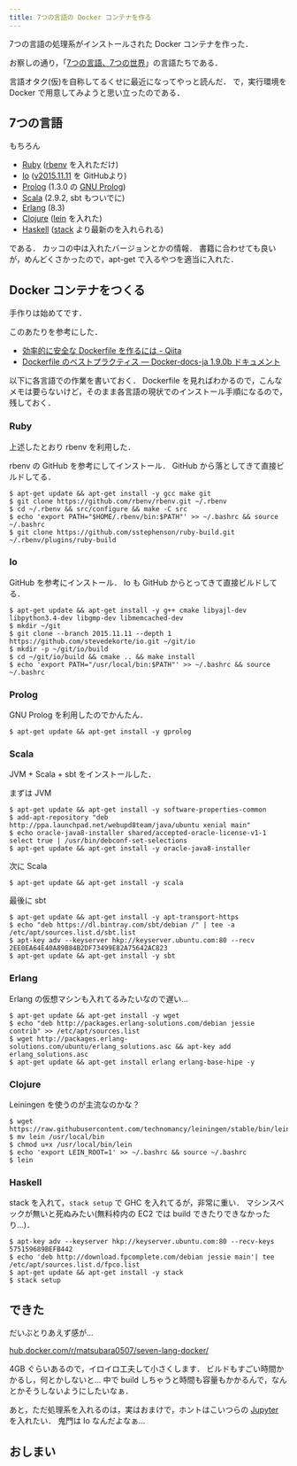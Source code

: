 ```yaml
---
title: 7つの言語の Docker コンテナを作る
---
```


7つの言語の処理系がインストールされた Docker コンテナを作った．

お察しの通り，「[7つの言語、7つの世界](https://estore.ohmsha.co.jp/titles/978427406857P)」の言語たちである．

言語オタク(仮)を自称してるくせに最近になってやっと読んだ．
で，実行環境を Docker で用意してみようと思い立ったのである．

## 7つの言語

もちろん

- [Ruby](https://www.ruby-lang.org) ([rbenv](https://github.com/rbenv/rbenv) を入れただけ)
- [Io](http://iolanguage.org/) ([v2015.11.11](https://github.com/stevedekorte/io/tree/2015.11.11) を GitHubより)
- [Prolog](http://www.gprolog.org/) (1.3.0 の [GNU Prolog](http://www.gprolog.org/))
- [Scala](https://www.scala-lang.org/) (2.9.2, sbt もついでに)
- [Erlang](https://www.erlang.org/) (8.3)
- [Clojure](https://clojure.org/) ([lein](https://leiningen.org/) を入れた)
- [Haskell](https://www.haskell.org/) ([stack](https://docs.haskellstack.org/en/stable/README/) より最新のを入れられる)

である．
カッコの中は入れたバージョンとかの情報．
書籍に合わせても良いが，めんどくさかったので，apt-get で入るやつを適当に入れた．

## Docker コンテナをつくる

手作りは始めてです．

このあたりを参考にした．

- [効率的に安全な Dockerfile を作るには - Qiita](http://qiita.com/pottava/items/452bf80e334bc1fee69a)
- [Dockerfile のベストプラクティス &mdash; Docker-docs-ja 1.9.0b ドキュメント](http://docs.docker.jp/engine/articles/dockerfile_best-practice.html)

以下に各言語での作業を書いておく．
Dockerfile を見ればわかるので，こんなメモは要らないけど，そのまま各言語の現状でのインストール手順になるので，残しておく．

### Ruby

上述したとおり rbenv を利用した．

rbenv の GitHub を参考にしてインストール．
GitHub から落としてきて直接ビルドしてる．

```
$ apt-get update && apt-get install -y gcc make git
$ git clone https://github.com/rbenv/rbenv.git ~/.rbenv
$ cd ~/.rbenv && src/configure && make -C src
$ echo 'export PATH="$HOME/.rbenv/bin:$PATH"' >> ~/.bashrc && source ~/.bashrc
$ git clone https://github.com/sstephenson/ruby-build.git ~/.rbenv/plugins/ruby-build
```

### Io

GitHub を参考にインストール．
Io も GitHub からとってきて直接ビルドしてる．

```
$ apt-get update && apt-get install -y g++ cmake libyajl-dev libpython3.4-dev libgmp-dev libmemcached-dev
$ mkdir ~/git
$ git clone --branch 2015.11.11 --depth 1 https://github.com/stevedekorte/io.git ~/git/io
$ mkdir -p ~/git/io/build
$ cd ~/git/io/build && cmake .. && make install
$ echo 'export PATH="/usr/local/bin:$PATH"' >> ~/.bashrc && source ~/.bashrc
```

### Prolog

GNU Prolog を利用したのでかんたん．

```
$ apt-get update && apt-get install -y gprolog
```

### Scala

JVM + Scala + sbt をインストールした．

まずは JVM

```
$ apt-get update && apt-get install -y software-properties-common
$ add-apt-repository "deb http://ppa.launchpad.net/webupd8team/java/ubuntu xenial main"
$ echo oracle-java8-installer shared/accepted-oracle-license-v1-1 select true | /usr/bin/debconf-set-selections
$ apt-get update && apt-get install -y oracle-java8-installer
```

次に Scala

```
$ apt-get update && apt-get install -y scala
```

最後に sbt

```
$ apt-get update && apt-get install -y apt-transport-https
$ echo "deb https://dl.bintray.com/sbt/debian /" | tee -a /etc/apt/sources.list.d/sbt.list
$ apt-key adv --keyserver hkp://keyserver.ubuntu.com:80 --recv 2EE0EA64E40A89B84B2DF73499E82A75642AC823
$ apt-get update && apt-get install -y sbt
```

### Erlang

Erlang の仮想マシンも入れてるみたいなので遅い...

```
$ apt-get update && apt-get install -y wget
$ echo "deb http://packages.erlang-solutions.com/debian jessie contrib" >> /etc/apt/sources.list
$ wget http://packages.erlang-solutions.com/ubuntu/erlang_solutions.asc && apt-key add erlang_solutions.asc
$ apt-get update && apt-get install erlang erlang-base-hipe -y
```

### Clojure

Leiningen を使うのが主流なのかな？

```
$ wget https://raw.githubusercontent.com/technomancy/leiningen/stable/bin/lein
$ mv lein /usr/local/bin
$ chmod u+x /usr/local/bin/lein
$ echo 'export LEIN_ROOT=1' >> ~/.bashrc && source ~/.bashrc
$ lein
```

### Haskell

stack を入れて，`stack setup` で GHC を入れてるが，非常に重い．
マシンスペックが無いと死ぬみたい(無料枠内の EC2 では build できたりできなかったり...)．

```
$ apt-key adv --keyserver hkp://keyserver.ubuntu.com:80 --recv-keys 575159689BEFB442
$ echo 'deb http://download.fpcomplete.com/debian jessie main'| tee /etc/apt/sources.list.d/fpco.list
$ apt-get update && apt-get install -y stack
$ stack setup
```

## できた

だいぶとりあえず感が...

[hub.docker.com/r/matsubara0507/seven-lang-docker/](https://hub.docker.com/r/matsubara0507/seven-lang-docker/)

4GB ぐらいあるので，イロイロ工夫して小さくします．
ビルドもすごい時間かかるし，何とかしないと...
中で build しちゃうと時間も容量もかかるんで，なんとかそうしないようにしたいなぁ．

あと，ただ処理系を入れるのは，実はおまけで，ホントはこいつらの [Jupyter](http://jupyter.org/) を入れたい．
鬼門は Io なんだよなぁ...

## おしまい
